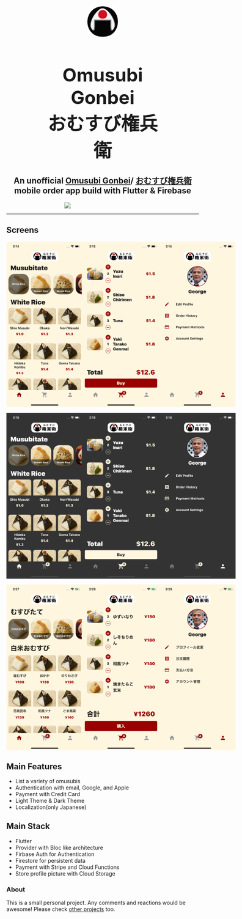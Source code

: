 <div align="center">
  <div style="align-items: center; width: 300px;">
    <img src="pub_assets/logo.png" width="80" height="80" />
    <h1 align="center" style="font-size: 48px; font-weight: bold;">Omusubi Gonbei<br>おむすび権兵衛</h1>
  </div>
  <h2 align="center">An unofficial
    <a href="http://www.omusubi-gonbei.com/en/" target="_blank">Omusubi Gonbei</a>/
    <a href="http://www.omusubi-gonbei.com/" target="_blank">おむすび権兵衛</a>
  mobile order app build with Flutter & Firebase
  </h2>
</div>

<div align="center">
  <div style="align-items: center; display: flex; justify-content: center;">
    <img src="pub_assets/gif/gonbei.gif" width="200">
  </div>
</div>

---

## Screens

<div align="center">
  <div style="align-items: center; display: flex; justify-content: space-evenly; padding-bottom: 15px;">
    <img src="pub_assets/screenshots/screenshot_1.png" width="200">
    <img src="pub_assets/screenshots/screenshot_2.png" width="200">
    <img src="pub_assets/screenshots/screenshot_3.png" width="200">
  </div>
  <div style="align-items: center; display: flex; justify-content: space-evenly; padding-bottom: 15px;">
    <img src="pub_assets/screenshots/screenshot_4.png" width="200">
    <img src="pub_assets/screenshots/screenshot_5.png" width="200">
    <img src="pub_assets/screenshots/screenshot_6.png" width="200">
  </div>
  <div style="align-items: center; display: flex; justify-content: space-evenly;">
    <img src="pub_assets/screenshots/screenshot_7.png" width="200">
    <img src="pub_assets/screenshots/screenshot_8.png" width="200">
    <img src="pub_assets/screenshots/screenshot_9.png" width="200">
  </div>
</div>

## Main Features

- List a variety of omusubis
- Authentication with email, Google, and Apple
- Payment with Credit Card
- Light Theme & Dark Theme
- Localization(only Japanese)

## Main Stack

- Flutter
- Provider with Bloc like architecture
- Firbase Auth for Authentication
- Firestore for persistent data
- Payment with Stripe and Cloud Functions
- Store profile picture with Cloud Storage

### About

This is a small personal project. Any comments and reactions would be awesome! Please check
[other projects](https://github.com/ykaito21/flutter_projects/blob/master/project_list.md) too.

